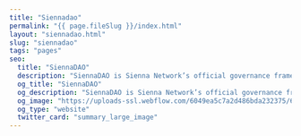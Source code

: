 ```yaml
---
title: "Siennadao"
permalink: "{{ page.fileSlug }}/index.html"
layout: "siennadao.html"
slug: "siennadao"
tags: "pages"
seo:
  title: "SiennaDAO"
  description: "SiennaDAO is Sienna Network’s official governance framework. SiennaDAO is managed by the Sienna Network community (i.e. SIENNA token holders). Members of the SiennaDAO can shape the future of Sienna Network through the governance process (proposing and voting on governance proposals)."
  og_title: "SiennaDAO"
  og_description: "SiennaDAO is Sienna Network’s official governance framework. SiennaDAO is managed by the Sienna Network community (i.e. SIENNA token holders). Members of the SiennaDAO can shape the future of Sienna Network through the governance process (proposing and voting on governance proposals)."
  og_image: "https://uploads-ssl.webflow.com/6049ea5c7a2d486bda232375/60a77be1dbf7c429d5001b6e_Open%20Graph%20Image%20Frontpage%202.0.jpg"
  og_type: "website"
  twitter_card: "summary_large_image"
---
```



